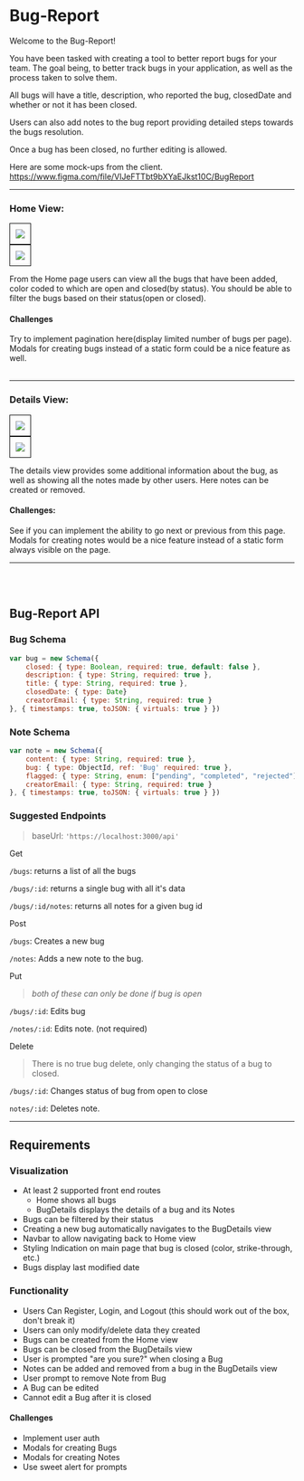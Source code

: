 # Bug-Report

Welcome to the Bug-Report!

You have been tasked with creating a tool to better report bugs for your team. The goal being, to better track bugs in your application, as well as the process taken to solve them.

All bugs will have a title, description, who reported the bug, closedDate and whether or not it has been closed.

Users can also add notes to the bug report providing detailed steps towards the bugs resolution.

Once a bug has been closed, no further editing is allowed.

Here are some mock-ups from the client. https://www.figma.com/file/VlJeFTTbt9bXYaEJkst10C/BugReport

<hr>

### Home View:

<div>
  <img class="img-responsive" style="border: 1px solid black;padding: 10px" src="HomeView.jpg" />
</div>
<div>
  <img class="img-responsive" style="border: 1px solid black;padding: 10px" src="AddBug.jpg" />
</div>

From the Home page users can view all the bugs that have been added, color coded to which are open and closed(by status). You should be able to filter the bugs based on their status(open or closed).

#### Challenges

Try to implement pagination here(display limited number of bugs per page). Modals for creating bugs instead of a static form could be a nice feature as well.
<br>
<br>

<hr>

### Details View:

<div>
  <img class="img-responsive"  style="border: 1px solid black;padding: 10px"  src="BugDetailsView.jpg" />
</div>
<div>
  <img class="img-responsive"  style="border: 1px solid black;padding: 10px"  src="AddComment.jpg" />
</div>

The details view provides some additional information about the bug, as well as showing all the notes made by other users. Here notes can be created or removed.

#### Challenges:

See if you can implement the ability to go next or previous from this page. Modals for creating notes would be a nice feature instead of a static form always visible on the page.

<hr>
<br>
<br>

## Bug-Report API

### Bug Schema

```Javascript
var bug = new Schema({
    closed: { type: Boolean, required: true, default: false },
    description: { type: String, required: true },
    title: { type: String, required: true },
    closedDate: { type: Date}
    creatorEmail: { type: String, required: true }
}, { timestamps: true, toJSON: { virtuals: true } })
```

### Note Schema

```Javascript
var note = new Schema({
    content: { type: String, required: true },
    bug: { type: ObjectId, ref: 'Bug' required: true },
    flagged: { type: String, enum: ["pending", "completed", "rejected"] }
    creatorEmail: { type: String, required: true }
}, { timestamps: true, toJSON: { virtuals: true } })
```

### Suggested Endpoints

> baseUrl: `'https://localhost:3000/api'`

Get

`/bugs`: returns a list of all the bugs

`/bugs/:id`: returns a single bug with all it's data

`/bugs/:id/notes`: returns all notes for a given bug id

Post

`/bugs`: Creates a new bug

`/notes`: Adds a new note to the bug.

Put

> _both of these can only be done if bug is open_

`/bugs/:id`: Edits bug

`/notes/:id`: Edits note. (not required)

Delete

> There is no true bug delete, only changing the status of a bug to closed.

`/bugs/:id`: Changes status of bug from open to close

`notes/:id`: Deletes note.

<hr>

## Requirements

### Visualization

- At least 2 supported front end routes
  - Home shows all bugs
  - BugDetails displays the details of a bug and its Notes
- Bugs can be filtered by their status
- Creating a new bug automatically navigates to the BugDetails view
- Navbar to allow navigating back to Home view
- Styling Indication on main page that bug is closed (color, strike-through, etc.)
- Bugs display last modified date

### Functionality

- Users Can Register, Login, and Logout (this should work out of the box, don't break it)
- Users can only modify/delete data they created
- Bugs can be created from the Home view
- Bugs can be closed from the BugDetails view
- User is prompted "are you sure?" when closing a Bug
- Notes can be added and removed from a bug in the BugDetails view
- User prompt to remove Note from Bug
- A Bug can be edited
- Cannot edit a Bug after it is closed

#### Challenges

- Implement user auth
- Modals for creating Bugs
- Modals for creating Notes
- Use sweet alert for prompts
